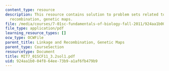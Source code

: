 ```yaml
---
content_type: resource
description: This resource contains solution to problem sets related to linkage and
  recombination, genetic maps.
file: /media/courses/7-01sc-fundamentals-of-biology-fall-2011/924aa1b004f864ee73b9a1af6fb479b9_MIT7_01SCF11_3.2sol1.pdf
file_type: application/pdf
learning_resource_types: []
ocw_type: OCWFile
parent_title: Linkage and Recombination, Genetic Maps
parent_type: CourseSection
resourcetype: Document
title: MIT7_01SCF11_3.2sol1.pdf
uid: 924aa1b0-04f8-64ee-73b9-a1af6fb479b9
---
```

